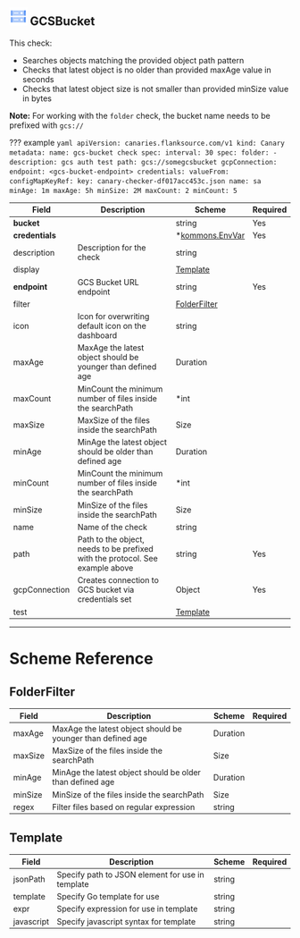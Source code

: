 ## <img src='https://raw.githubusercontent.com/flanksource/flanksource-ui/main/src/icons/gcsBucket.svg' style='height: 32px'/> GCSBucket

This check:

* Searches objects matching the provided object path pattern
* Checks that latest object is no older than provided maxAge value in seconds
* Checks that latest object size is not smaller than provided minSize value in bytes

**Note:** For working with the `folder` check, the bucket name needs to be prefixed with `gcs://`

??? example
     ```yaml
     apiVersion: canaries.flanksource.com/v1
      kind: Canary
      metadata:
        name: gcs-bucket check
      spec:
        interval: 30
        spec:
          folder:
           - description: gcs auth test
             path: gcs://somegcsbucket
             gcpConnection:
               endpoint: <gcs-bucket-endpoint>
               credentials:
                 valueFrom:
                   configMapKeyRef:
                     key: canary-checker-df017acc453c.json
                     name: sa
             minAge: 1m
             maxAge: 5h
             minSize: 2M
             maxCount: 2
             minCount: 5
     ```

| Field | Description | Scheme | Required |
| ----- | ----------- | ------ | -------- |
| **bucket** |  | string | Yes |
| **credentials** |  | *[kommons.EnvVar](https://pkg.go.dev/github.com/flanksource/kommons#EnvVar) | Yes |
| description | Description for the check | string |  |
| display |  | [Template](#template) |  |
| **endpoint** | GCS Bucket URL endpoint | string | Yes |
| filter |  | [FolderFilter](#folderfilter) |  |
| icon | Icon for overwriting default icon on the dashboard | string |  |
| maxAge | MaxAge the latest object should be younger than defined age | Duration |  |
| maxCount | MinCount the minimum number of files inside the searchPath | *int |  |
| maxSize | MaxSize of the files inside the searchPath | Size |  |
| minAge | MinAge the latest object should be older than defined age | Duration |  |
| minCount | MinCount the minimum number of files inside the searchPath | *int |  |
| minSize | MinSize of the files inside the searchPath | Size |  |
| name | Name of the check | string |  |
| path | Path to the object, needs to be prefixed with the protocol. See example above | string | Yes
| gcpConnection | Creates connection to GCS bucket via credentials set | Object | Yes
| test |  | [Template](#template) |  |

---
# Scheme Reference
## FolderFilter


| Field | Description | Scheme | Required |
| ----- | ----------- | ------ | -------- |
| maxAge | MaxAge the latest object should be younger than defined age | Duration |  |
| maxSize | MaxSize of the files inside the searchPath | Size |  |
| minAge | MinAge the latest object should be older than defined age | Duration |  |
| minSize | MinSize of the files inside the searchPath | Size |  |
| regex | Filter files based on regular expression  | string |  |

## Template

| Field | Description | Scheme | Required |
| ----- | ----------- | ------ | -------- |
| jsonPath | Specify path to JSON element for use in template | string |  |
| template | Specify Go template for use | string |  |
| expr | Specify expression for use in template  | string |  |
| javascript | Specify javascript syntax for template | string |  |
